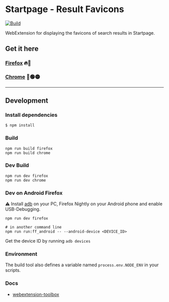# Startpage - Result Favicons
[![Build](https://github.com/DrHaid/startpage-result-favicons/actions/workflows/build_webext.yml/badge.svg)](https://github.com/DrHaid/startpage-result-favicons/actions/workflows/build_webext.yml)

WebExtension for displaying the favicons of search results in Startpage.
## Get it here
### [Firefox](https://addons.mozilla.org/en-US/firefox/addon/startpage-result-favicons/) 🔥🦊
### [Chrome](https://chromewebstore.google.com/detail/startpage-result-favicons/nhkmmadlllffbakghicnimbohdcnohcl) 🔴🟢🟡

---
## Development

### Install dependencies

	$ npm install

### Build

    npm run build firefox
    npm run build chrome

### Dev Build

    npm run dev firefox
    npm run dev chrome

### Dev on Android Firefox
⚠️  Install [adb](https://developer.android.com/tools/adb) on your PC, Firefox Nightly on your Android phone and enable USB-Debugging.

    npm run dev firefox
    
    # in another command line
    npm run run:ff_android -- --android-device <DEVICE_ID>

Get the device ID by running `adb devices`

### Environment

The build tool also defines a variable named `process.env.NODE_ENV` in your scripts. 

### Docs

* [webextension-toolbox](https://github.com/HaNdTriX/webextension-toolbox)
